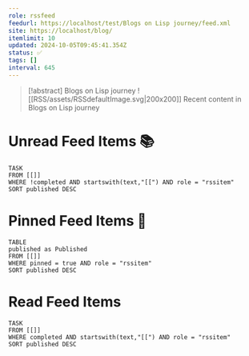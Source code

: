 ```yaml
---
role: rssfeed
feedurl: https://localhost/test/Blogs on Lisp journey/feed.xml
site: https://localhost/blog/
itemlimit: 10
updated: 2024-10-05T09:45:41.354Z
status: ✅
tags: []
interval: 645
---
```

> [!abstract] Blogs on Lisp journey
> <span class="rss-image">![[RSS/assets/RSSdefaultImage.svg|200x200]]</span>
> Recent content in Blogs on Lisp journey

# Unread Feed Items 📚
~~~dataview
TASK
FROM [[]]
WHERE !completed AND startswith(text,"[[") AND role = "rssitem"
SORT published DESC
~~~

# Pinned Feed Items 📍
~~~dataview
TABLE
published as Published
FROM [[]]
WHERE pinned = true AND role = "rssitem"
SORT published DESC
~~~

# Read Feed Items
~~~dataview
TASK
FROM [[]]
WHERE completed AND startswith(text,"[[") AND role = "rssitem"
SORT published DESC
~~~